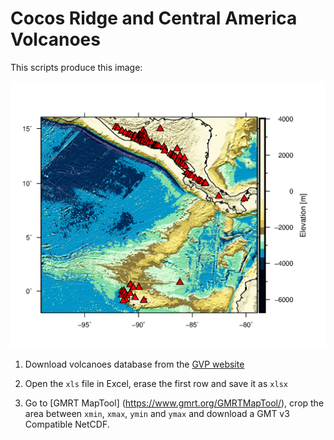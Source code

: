 # Cocos Ridge and Central America Volcanoes

This scripts produce this image:

![Map of the Central American Volcanic Chain and the topography/bathymetry](./coco_volcanoes.png)

1. Download volcanoes database from the [GVP website](https://volcano.si.edu/list_volcano_holocene.cfm)

2. Open the `xls` file in Excel, erase the first row and save it as `xlsx`

3. Go to [GMRT MapTool] (https://www.gmrt.org/GMRTMapTool/), crop the area between `xmin`, `xmax`, `ymin` and `ymax` and download a GMT v3 Compatible NetCDF.
